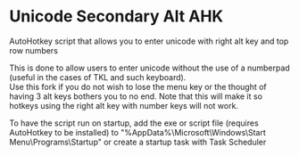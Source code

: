 # Unicode Secondary Alt AHK
AutoHotkey script that allows you to enter unicode with right alt key and 
top row numbers

This is done to allow users to enter unicode without the use of a 
numberpad (useful in the cases of TKL and such keyboard).  
Use this fork if you do not wish to lose the menu key or the thought
of having 3 alt keys bothers you to no end. Note that this will make
it so hotkeys using the right alt key with number keys will not work.

To have the script run on startup, add the exe or script file (requires 
AutoHotkey to be installed) to "%AppData%\Microsoft\Windows\Start 
Menu\Programs\Startup" or create a startup task with Task Scheduler
